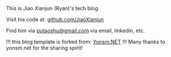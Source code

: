 This is Jiao Xianjun (Ryan)'s tech blog.

Visit his code at:   [github.com/JiaoXianjun](github.com/JiaoXianjun)

Find him via putaoshu@gmail.com via email, linkedin, etc.

!!! this blog template is forked from:   [Yonsm.NET](http://www.yonsm.net)  !!!
Many thanks to yonsm.net for the sharing spirit!
